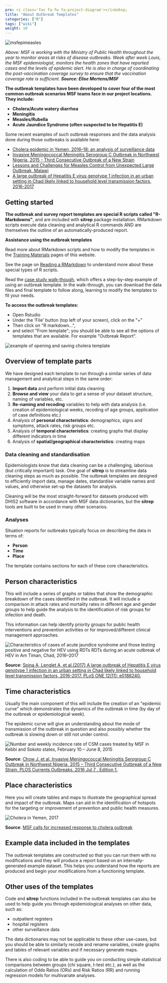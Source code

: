 ```yaml
---
pre: <i class='fas fa-fw fa-project-diagram'></i>&nbsp;
title: "About Outbreak Templates"
categories: ["R"]
tags: ["wiki"]
weight: 10
---
```

![msfepimeasles](images/msfepimeasles.jpg?width=30pc)

*Above: MSF is working with the Ministry of Public Health throughout the year to monitor areas at risks of disease outbreaks. 
Week after week Louis, the MSF epidemiologist, monitors the health zones that have reported cases and the levels of epidemic alert. 
He is also in charge of coordinating the post-vaccination coverage survey to ensure that the vaccination coverage rate is sufficient.* 
***Source: Elise Mertens/MSF***

**The outbreak templates have been developed to cover four of the most common outbreak scenarios MSF teams face in our project locations. 
They include:**

* **Cholera/Acute watery diarrhea**
* **Meningitis**
* **Measles/Rubella**
* **Acute Jaundice Syndrome (often suspected to be Hepatitis E)**

Some recent examples of such outbreak responses and the data analysis done during those outbreaks is available here:

* [Cholera epidemic in Yemen, 2016–18: an analysis of surveillance data](https://www.thelancet.com/journals/langlo/article/PIIS2214-109X(18)30230-4/fulltext)
* [Invasive Meningococcal Meningitis Serogroup C Outbreak in Northwest Nigeria, 2015 - Third Consecutive Outbreak of a New Strain](https://www.ncbi.nlm.nih.gov/pmc/articles/PMC4958021/?report=reader)
* [Lessons and Challenges for Measles Control from Unexpected Large Outbreak, Malawi](https://wwwnc.cdc.gov/eid/article/19/2/12-0301_article)
* [A large outbreak of Hepatitis E virus genotype 1 infection in an urban setting in Chad likely linked to household level transmission factors, 2016-2017](https://journals.plos.org/plosone/article?id=10.1371/journal.pone.0188240)


## Getting started

**The outbreak and survey report templates are special R scripts called "R-Markdowns"**, and are included with **sitrep** package installation. 
RMarkdown scripts execute data cleaning and analytical R commands AND are themselves the outline of an automatically-produced report.

**Assistance using the outbreak templates** 

Read more about RMarkdown scripts and how to modify the templates in the [Training Materials](https://r4epis.netlify.com/training/) pages of this website. 

See the page on [Reading a RMarkdown](https://r4epis.netlify.com/training/r_basics/rmarkdown_orientation/) to understand more about these special types of R scripts.  

Read the [case study walk-though](https://r4epis.netlify.com/training/walk-through/), which offers a step-by-step example of using an outbreak template.
In the walk-through, you can download the data files and final template to follow along, learning to modify the templates to fit your needs. 


**To access the outbreak templates:**

* Open Rstudio
* Under the 'File' button (top left of your screen), click on the "+" 
* Then click on "R markdown...", 
* and select "From template"; 
you should be able to see all the options of templates that are available. For example "Outbreak Report". 

![example of opening and saving cholera template](images/opening_template.gif)

## Overview of template parts

We have designed each template to run through a similar series of data management and analytical steps in the same order:

1. **Import data** and perform initial data cleaning
2. **Browse and view** your data to get a sense of your dataset structure, naming of variables, etc.
3. **Re-naming and recoding** variables to help with data analysis (i.e. creation of epidemiological weeks, recoding of age groups, application of case definitions etc.)
4. Analysis of **personal characteristics**: demographics, signs and symptoms, attack rates, risk groups etc.
5. Analysis of **temporal characteristics**: creating graphs that display different indicators in time
6. Analysis of **spatial/geographical characteristics**: creating maps


### Data cleaning and standardisation 

Epidemiologists know that data cleaning can be a challenging, laborious (but critically important) task. One goal of **sitrep** is to 
streamline data cleaning steps as much as possible. The outbreak templates are designed to efficiently import data, manage dates, 
standardise variable names and values, and otherwise set-up the datasets for analysis.

Cleaning will be the most straight-forward for datasets produced with DHIS2 software in accordance with MSF data dictionaries, but the 
**sitrep** tools are built to be used in many other scenarios. 

### Analyses 

Situation reports for outbreaks typically focus on describing the data in terms of:

* **Person**
* **Time**
* **Place** 

The template contains sections for each of these core characteristics.

## Person characteristics

This will include a series of graphs or tables that show the demographic breakdown of the cases identified in the outbreak.  It will include a comparison in attack rates and mortality rates in different age and gender groups to help guide the analysis to the identification of risk groups for infection and death. 

This information can help identify priority groups for public health interventions and prevention activities or for improved/different clinical management approaches.

![Characteristics of cases of acute jaundice syndrome and those testing positive and negative for HEV using RDTs RDTs during an acute outbreak of HEV in Am Timan, Chad, 2016–2017](images/hevperson.png?width=40pc)

**Source**: [Spina A, Lenglet A, et al.(2017) A large outbreak of Hepatitis E virus genotype 1 infection in an urban setting in Chad likely linked to household level transmission factors, 2016-2017. PLoS ONE 12(11): e0188240.](https://doi.org/10.1371/journal.pone.0188240)


## Time characteristics

Usually the main component of this will include the creation of an "epidemic curve" which demonstrates the dynamics of the outbreak in time (by day of the outbreak or epidemiological week).

The epidemic curve will give an understanding about the mode of transmission of the outbreak in question and also possibly whether the outbreak is slowing down or still not under control.

![Number and weekly incidence rate of CSM cases treated by MSF in Kebbi and Sokoto states, February 10 – June 8, 2015](images/epicurvemeningitis.jpg?width=40pc)

**Source**: [Chow J, et al. Invasive Meningococcal Meningitis Serogroup C Outbreak in Northwest Nigeria, 2015 – Third Consecutive Outbreak of a New Strain. PLOS Currents Outbreaks. 2016 Jul 7 . Edition 1.](10.1371/currents.outbreaks.06d10b6b4e690917d8b0a04268906143)


## Place characteristics

Here you will create tables and maps to illustrate the geographical spread and impact of the outbreak. Maps can aid in the identification of hotspots for the targeting or improvement of prevention and public health measures.

![Cholera in Yemen, 2017](images/cholerayemen.png?width=40pc)

**Source**: [MSF calls for increased response to cholera outbreak](https://www.msf.ie/article/yemen-msf-calls-increased-response-cholera-outbreak)


## Example data included in the templates

The outbreak templates are constructed so that you can run them with no modifications 
and they will produce a report based on an internally-generated example dataset. This helps you understand how the reports are produced 
and begin your modifications from a functioning template.


## Other uses of the templates

Code and **sitrep** functions included in the outbreak templates can also be used to help guide you through epidemiological analyses on other data, such as:

* outpatient registers
* hospital registers
* other surveillance data

The data dictionaries may not be applicable to these other use-cases, but you should be able to similarly recode and rename variables, create graphs and tables of relevant variables and if necessary generate maps.

There is also coding to be able to guide you on conducting simple statistical comparisons between groups (chi square, t-test etc.), as well as the calculation of Odds Ratios (ORs) and Risk Ratios (RR) and running regression models for multivariate analyses.
